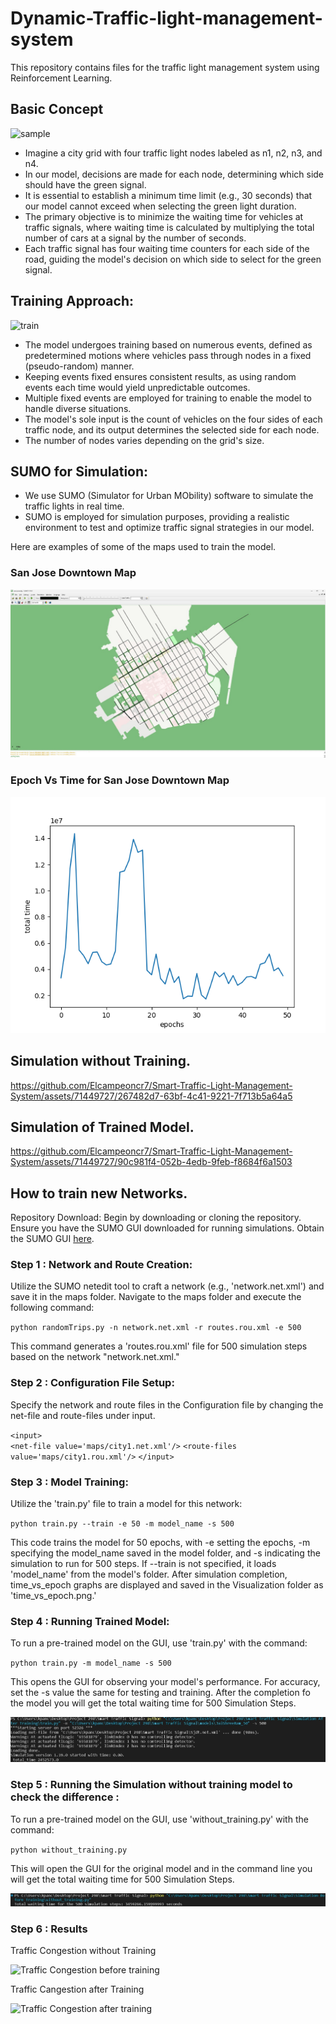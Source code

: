 # Dynamic-Traffic-light-management-system
This repository contains files for the traffic light management system using Reinforcement Learning.

## Basic Concept 

![sample](documentation/samplecity1.PNG)

- Imagine a city grid with four traffic light nodes labeled as n1, n2, n3, and n4. 
- In our model, decisions are made for each node, determining which side should have the green signal.
- It is essential to establish a minimum time limit (e.g., 30 seconds) that our model cannot exceed when selecting the green light duration. 
- The primary objective is to minimize the waiting time for vehicles at traffic signals, where waiting time is calculated by multiplying the total number of cars
  at a signal by the number of seconds.
- Each traffic signal has four waiting time counters for each side of the road, guiding the model's decision on which side to select for the green signal.

## Training Approach:

![train](documentation/train_loop.png)

- The model undergoes training based on numerous events, defined as predetermined motions where vehicles pass through nodes in a fixed (pseudo-random) manner.   
- Keeping events fixed ensures consistent results, as using random events each time would yield unpredictable outcomes. 
- Multiple fixed events are employed for training to enable the model to handle diverse situations. 
- The model's sole input is the count of vehicles on the four sides of each traffic node, and its output determines the selected side for each node. 
- The number of nodes varies depending on the grid's size.

## SUMO for Simulation:
- We use SUMO (Simulator for Urban MObility) software to simulate the traffic lights in real time.
- SUMO is employed for simulation purposes, providing a realistic environment to test and optimize traffic signal strategies in our model.

Here are examples of some of the maps used to train the model.

### San Jose Downtown Map 
![map](/Smart%20Traffic%20Signal/maps\San_Jose_Downtown_Map.jpg)

###  Epoch Vs Time for San Jose Downtown Map 

![evst](/Smart%20Traffic%20Signal/Visualization\time_vs_epochs.png)

## Simulation without Training.

https://github.com/Elcampeoncr7/Smart-Traffic-Light-Management-System/assets/71449727/267482d7-63bf-4c41-9221-7f713b5a64a5

## Simulation of Trained Model.

https://github.com/Elcampeoncr7/Smart-Traffic-Light-Management-System/assets/71449727/90c981f4-052b-4edb-9feb-f8684f6a1503

## How to train new Networks.

Repository Download: Begin by downloading or cloning the repository.
Ensure you have the SUMO GUI downloaded for running simulations. Obtain the SUMO GUI [here](https://sumo.dlr.de/docs/Downloads.php).

### Step 1 : Network and Route Creation: 

Utilize the SUMO netedit tool to craft a network (e.g., 'network.net.xml') and save it in the maps folder.
Navigate to the maps folder and execute the following command:
 
`python randomTrips.py -n network.net.xml -r routes.rou.xml -e 500`

This command generates a 'routes.rou.xml' file for 500 simulation steps based on the network "network.net.xml."

### Step 2 : Configuration File Setup:

Specify the network and route files in the Configuration file by changing the net-file and route-files under input.

`<input>`        
  `<net-file value='maps/city1.net.xml'/>`
  `<route-files value='maps/city1.rou.xml'/>`
`</input>`

### Step 3 : Model Training:

Utilize the 'train.py' file to train a model for this network:

`python train.py --train -e 50 -m model_name -s 500`

This code trains the model for 50 epochs, with -e setting the epochs, -m specifying the model_name saved in the model folder, and -s indicating the simulation to run for 500 steps. If --train is not specified, it loads 'model_name' from the model's folder. After simulation completion, time_vs_epoch graphs are displayed and saved in the Visualization folder as 'time_vs_epoch.png.'

### Step 4 : Running Trained Model:<br/>

To run a pre-trained model on the GUI, use 'train.py' with the command:

`python train.py -m model_name -s 500`

This opens the GUI for observing your model's performance. For accuracy, set the -s value the same for testing and training.
After the completion fo the model you will get the total waiting time for 500 Simulation Steps.

![opt1](/Smart%20Traffic%20Signal/Output_data_files/trained_model.jpg)

### Step 5 : Running the Simulation without training model to check the difference :

To run a pre-trained model on the GUI, use 'without_training.py' with the command:

`python without_training.py`

This will open the GUI for the original model and in the command line you will get the total waiting time for 500 Simulation Steps.

![Simulation Output](/Smart%20Traffic%20Signal/Output_data_files/without_training.jpg)

### Step 6 : Results

Traffic Congestion without Training

![Traffic Congestion before training](https://github.com/Elcampeoncr7/Smart-Traffic-Light-Management-System/assets/71449727/c2666b0c-4cd9-461d-98d8-755380b33ad4)

Traffic Cangestion after Training

![Traffic Congestion after training](https://github.com/Elcampeoncr7/Smart-Traffic-Light-Management-System/assets/71449727/4ce08c76-a86e-4b99-96fe-349096ac783f)

